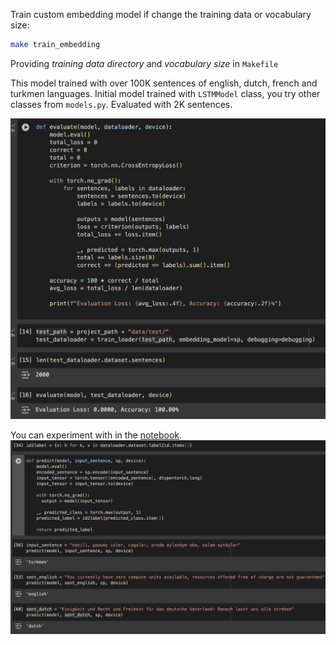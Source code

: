Train custom embedding model if change the training data or vocabulary size: 
```bash
make train_embedding
```
Providing *training data directory* and *vocabulary size* in `Makefile`

This model trained with over 100K sentences of english, dutch, french and turkmen languages. 
Initial model trained with `LSTMModel` class, you try other classes from `models.py`. Evaluated with 2K sentences.

![Evaluation](data/images/sentence_lang_evaluate.png)


You can experiment with in the [notebook](notebooks/sentence_language_classification.ipynb).
![Prediction](data/images/sentence_lang_predict.png)



